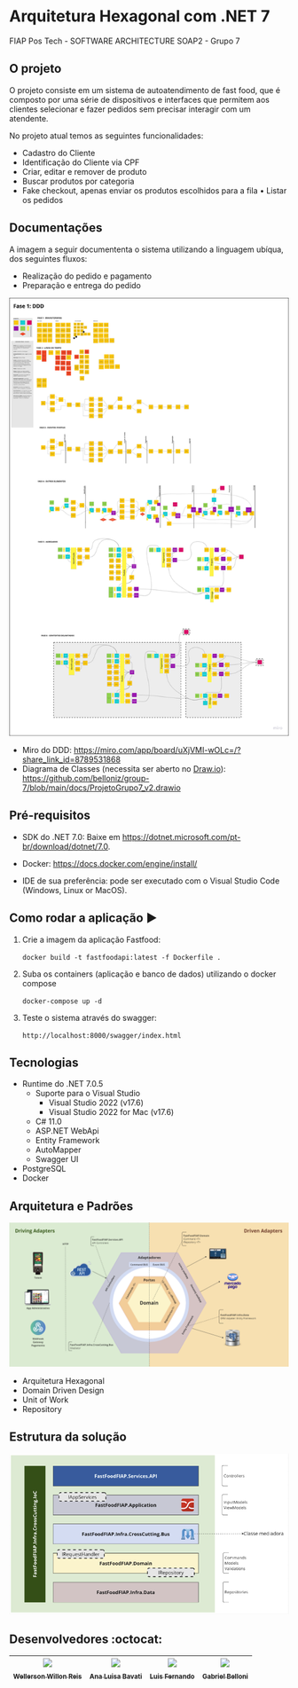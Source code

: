 # Arquitetura Hexagonal com .NET 7

FIAP Pos Tech - SOFTWARE ARCHITECTURE
SOAP2 - Grupo 7

## O projeto

O projeto consiste em um sistema de autoatendimento de fast food, que é composto por uma série de dispositivos e interfaces que permitem aos clientes selecionar e fazer pedidos sem precisar interagir com um atendente. 

No projeto atual temos as seguintes funcionalidades:
- Cadastro do Cliente
- Identificação do Cliente via CPF
- Criar, editar e remover de produto
- Buscar produtos por categoria
- Fake checkout, apenas enviar os produtos escolhidos para a fila • Listar os pedidos

## Documentações

A imagem a seguir documententa o sistema utilizando a linguagem ubíqua, dos seguintes fluxos:
- Realização do pedido e pagamento
- Preparação e entrega do pedido

![Projeto](https://github.com/belloniz/group-7/blob/main/docs/DDD.png)


- Miro do DDD: https://miro.com/app/board/uXjVMI-wOLc=/?share_link_id=8789531868
- Diagrama de Classes (necessita ser aberto no [Draw.io](https://www.drawio.com/)): https://github.com/belloniz/group-7/blob/main/docs/ProjetoGrupo7_v2.drawio

## Pré-requisitos

- SDK do .NET 7.0: Baixe em https://dotnet.microsoft.com/pt-br/download/dotnet/7.0.
- Docker: https://docs.docker.com/engine/install/

- IDE de sua preferência: pode ser executado com o Visual Studio Code (Windows, Linux or MacOS).


## Como rodar a aplicação ▶️

1. Crie a imagem da aplicação Fastfood:

   `docker build -t fastfoodapi:latest -f Dockerfile .`

2. Suba os containers (aplicação e banco de dados) utilizando o docker compose

   `docker-compose up -d`

3. Teste o sistema através do swagger:

   `http://localhost:8000/swagger/index.html`


## Tecnologias

- Runtime do .NET 7.0.5
    - Suporte para o Visual Studio
        - Visual Studio 2022 (v17.6)
        - Visual Studio 2022 for Mac (v17.6)
    - C# 11.0
    - ASP.NET WebApi
    - Entity Framework
    - AutoMapper
    - Swagger UI
- PostgreSQL 
- Docker

## Arquitetura e Padrões

![Arquitetura](https://github.com/belloniz/group-7/blob/main/docs/ArquiteturaHexagonal.png)

- Arquitetura Hexagonal
- Domain Driven Design
- Unit of Work
- Repository

## Estrutura da solução

![Projeto](https://github.com/belloniz/group-7/blob/main/docs/Projeto.png) 

## Desenvolvedores :octocat:

| [<img src="https://avatars.githubusercontent.com/u/62022498?v=4" width=115><br><sub>Wellerson Willon Reis</sub>](https://github.com/brwillon) | [<img src="https://avatars.githubusercontent.com/u/15663232?v=4" width=115><br><sub>Ana Luisa Bavati</sub>](https://github.com/analuisabavati) |  [<img src="https://avatars.githubusercontent.com/u/67171626?v=4" width=115><br><sub>Luis Fernando</sub>](https://github.com/luisfernandodass) | [<img src="https://avatars.githubusercontent.com/u/26546830?v=4" width=115><br><sub>Gabriel Belloni</sub>](https://github.com/belloniz) |
| :---: | :---: | :---: | :---:
